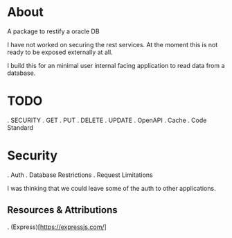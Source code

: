 # About
A package to restify a oracle DB

I have not worked on securing the rest services. At the moment this is not ready to be exposed externally at all.

I build this for an minimal user internal facing application to read data from a database.

# TODO
. SECURITY
. GET
. PUT
. DELETE
. UPDATE
. OpenAPI
. Cache
. Code Standard


# Security
. Auth
. Database Restrictions
. Request Limitations

I was thinking that we could leave some of the auth to other applications.

## Resources & Attributions
. (Express)[https://expressjs.com/]
